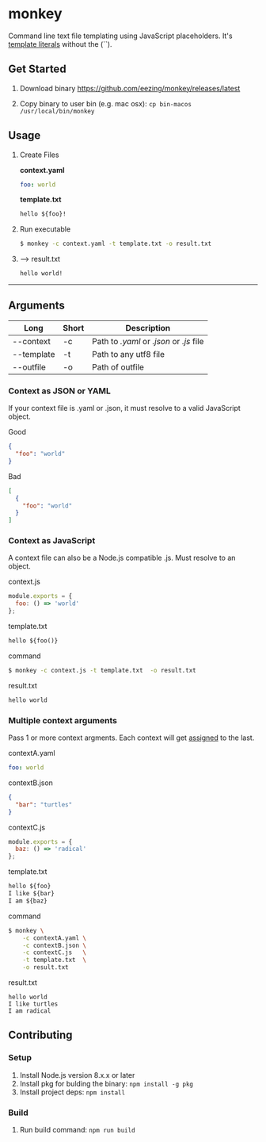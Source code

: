# monkey

Command line text file templating using JavaScript placeholders. It's [template literals](https://developer.mozilla.org/en-US/docs/Web/JavaScript/Reference/Template_literals) without the (``).

## Get Started

1.  Download binary https://github.com/eezing/monkey/releases/latest

2.  Copy binary to user bin (e.g. mac osx): `cp bin-macos /usr/local/bin/monkey`

## Usage

1.  Create Files

    **context.yaml**

    ```yaml
    foo: world
    ```

    **template.txt**

    ```txt
    hello ${foo}!
    ```

2.  Run executable

    ```bash
    $ monkey -c context.yaml -t template.txt -o result.txt
    ```

3.  --> result.txt

    ```txt
    hello world!
    ```

---

## Arguments

| Long       | Short | Description                              |
| ---------- | ----- | ---------------------------------------- |
| --context  | -c    | Path to _.yaml_ or _.json_ or _.js_ file |
| --template | -t    | Path to any utf8 file                    |
| --outfile  | -o    | Path of outfile                          |

### Context as JSON or YAML

If your context file is .yaml or .json, it must resolve to a valid JavaScript object.

Good

```json
{
  "foo": "world"
}
```

Bad

```json
[
  {
    "foo": "world"
  }
]
```

### Context as JavaScript

A context file can also be a Node.js compatible .js. Must resolve to an object.

context.js

```js
module.exports = {
  foo: () => 'world'
};
```

template.txt

```txt
hello ${foo()}
```

command

```bash
$ monkey -c context.js -t template.txt  -o result.txt
```

result.txt

```txt
hello world
```

### Multiple context arguments

Pass 1 or more context argments. Each context will get [assigned](https://developer.mozilla.org/en-US/docs/Web/JavaScript/Reference/Global_Objects/Object/assign) to the last.

contextA.yaml

```yaml
foo: world
```

contextB.json

```json
{
  "bar": "turtles"
}
```

contextC.js

```js
module.exports = {
  baz: () => 'radical'
};
```

template.txt

```txt
hello ${foo}
I like ${bar}
I am ${baz}
```

command

```bash
$ monkey \
    -c contextA.yaml \
    -c contextB.json \
    -c contextC.js   \
    -t template.txt  \
    -o result.txt
```

result.txt

```
hello world
I like turtles
I am radical
```

## Contributing

### Setup

1.  Install Node.js version 8.x.x or later
2.  Install pkg for bulding the binary: `npm install -g pkg`
3.  Install project deps: `npm install`

### Build

1.  Run build command: `npm run build`
